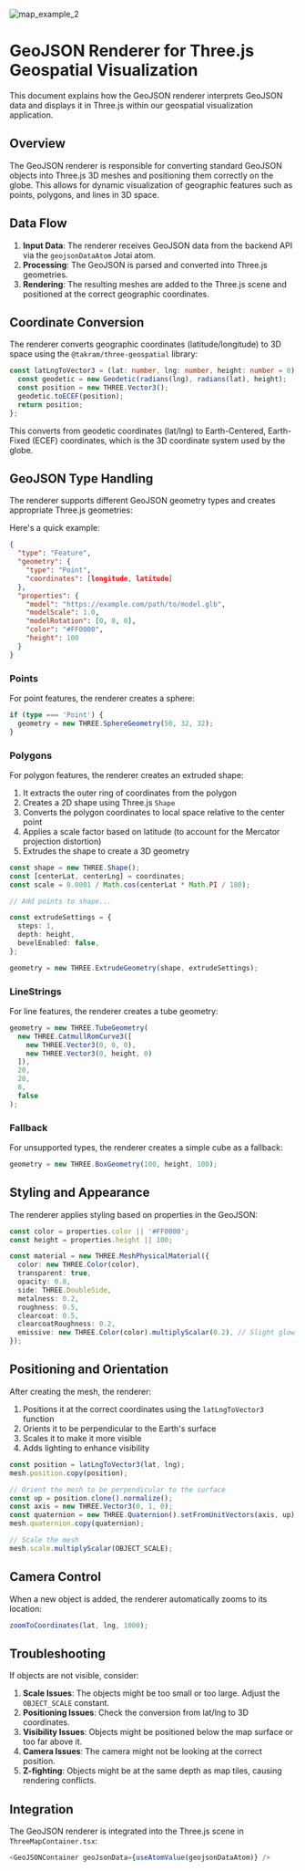 
![map_example_2](https://github.com/user-attachments/assets/98518d15-28c6-4b39-aca0-643d858a7c97)

# GeoJSON Renderer for Three.js Geospatial Visualization

This document explains how the GeoJSON renderer interprets GeoJSON data and displays it in Three.js within our geospatial visualization application.

## Overview

The GeoJSON renderer is responsible for converting standard GeoJSON objects into Three.js 3D meshes and positioning them correctly on the globe. This allows for dynamic visualization of geographic features such as points, polygons, and lines in 3D space.

## Data Flow

1. **Input Data**: The renderer receives GeoJSON data from the backend API via the `geojsonDataAtom` Jotai atom.
2. **Processing**: The GeoJSON is parsed and converted into Three.js geometries.
3. **Rendering**: The resulting meshes are added to the Three.js scene and positioned at the correct geographic coordinates.

## Coordinate Conversion

The renderer converts geographic coordinates (latitude/longitude) to 3D space using the `@takram/three-geospatial` library:

```typescript
const latLngToVector3 = (lat: number, lng: number, height: number = 0): THREE.Vector3 => {
  const geodetic = new Geodetic(radians(lng), radians(lat), height);
  const position = new THREE.Vector3();
  geodetic.toECEF(position);
  return position;
};
```

This converts from geodetic coordinates (lat/lng) to Earth-Centered, Earth-Fixed (ECEF) coordinates, which is the 3D coordinate system used by the globe.

## GeoJSON Type Handling

The renderer supports different GeoJSON geometry types and creates appropriate Three.js geometries:

Here's a quick example: 
```json
{
  "type": "Feature",
  "geometry": {
    "type": "Point",
    "coordinates": [longitude, latitude]
  },
  "properties": {
    "model": "https://example.com/path/to/model.glb",
    "modelScale": 1.0,
    "modelRotation": [0, 0, 0],
    "color": "#FF0000",
    "height": 100
  }
}
```

### Points

For point features, the renderer creates a sphere:

```typescript
if (type === 'Point') {
  geometry = new THREE.SphereGeometry(50, 32, 32);
}
```

### Polygons

For polygon features, the renderer creates an extruded shape:

1. It extracts the outer ring of coordinates from the polygon
2. Creates a 2D shape using Three.js `Shape`
3. Converts the polygon coordinates to local space relative to the center point
4. Applies a scale factor based on latitude (to account for the Mercator projection distortion)
5. Extrudes the shape to create a 3D geometry

```typescript
const shape = new THREE.Shape();
const [centerLat, centerLng] = coordinates;
const scale = 0.0001 / Math.cos(centerLat * Math.PI / 180);

// Add points to shape...

const extrudeSettings = {
  steps: 1,
  depth: height,
  bevelEnabled: false,
};

geometry = new THREE.ExtrudeGeometry(shape, extrudeSettings);
```

### LineStrings

For line features, the renderer creates a tube geometry:

```typescript
geometry = new THREE.TubeGeometry(
  new THREE.CatmullRomCurve3([
    new THREE.Vector3(0, 0, 0),
    new THREE.Vector3(0, height, 0)
  ]),
  20, 
  20, 
  8, 
  false
);
```

### Fallback

For unsupported types, the renderer creates a simple cube as a fallback:

```typescript
geometry = new THREE.BoxGeometry(100, height, 100);
```

## Styling and Appearance

The renderer applies styling based on properties in the GeoJSON:

```typescript
const color = properties.color || '#FF0000';
const height = properties.height || 100;

const material = new THREE.MeshPhysicalMaterial({
  color: new THREE.Color(color),
  transparent: true,
  opacity: 0.8,
  side: THREE.DoubleSide,
  metalness: 0.2,
  roughness: 0.5,
  clearcoat: 0.5,
  clearcoatRoughness: 0.2,
  emissive: new THREE.Color(color).multiplyScalar(0.2), // Slight glow
});
```

## Positioning and Orientation

After creating the mesh, the renderer:

1. Positions it at the correct coordinates using the `latLngToVector3` function
2. Orients it to be perpendicular to the Earth's surface
3. Scales it to make it more visible
4. Adds lighting to enhance visibility

```typescript
const position = latLngToVector3(lat, lng);
mesh.position.copy(position);

// Orient the mesh to be perpendicular to the surface
const up = position.clone().normalize();
const axis = new THREE.Vector3(0, 1, 0);
const quaternion = new THREE.Quaternion().setFromUnitVectors(axis, up);
mesh.quaternion.copy(quaternion);

// Scale the mesh
mesh.scale.multiplyScalar(OBJECT_SCALE);
```


## Camera Control

When a new object is added, the renderer automatically zooms to its location:

```typescript
zoomToCoordinates(lat, lng, 1000);
```

## Troubleshooting

If objects are not visible, consider:

1. **Scale Issues**: The objects might be too small or too large. Adjust the `OBJECT_SCALE` constant.
2. **Positioning Issues**: Check the conversion from lat/lng to 3D coordinates.
3. **Visibility Issues**: Objects might be positioned below the map surface or too far above it.
4. **Camera Issues**: The camera might not be looking at the correct position.
5. **Z-fighting**: Objects might be at the same depth as map tiles, causing rendering conflicts.

## Integration

The GeoJSON renderer is integrated into the Three.js scene in `ThreeMapContainer.tsx`:

```typescript
<GeoJSONContainer geoJsonData={useAtomValue(geojsonDataAtom)} />
```
